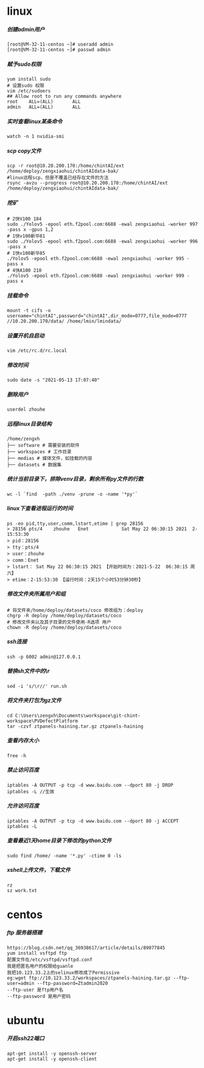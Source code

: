 # linux
##### 创建admin用户
```shell script
[root@VM-32-11-centos ~]# useradd admin
[root@VM-32-11-centos ~]# passwd admin
```
##### 赋予sudo权限
```shell script
yum install sudo
# 设置sudo 权限
vim /etc/sudoers
## Allow root to run any commands anywhere 
root    ALL=(ALL)       ALL
admin   ALL=(ALL)       ALL
```
##### 实时查看linux某条命令
```shell script
watch -n 1 nvidia-smi
```
##### scp copy文件
```shell script
scp -r root@10.20.200.170:/home/chintAI/ext /home/deploy/zengxiaohui/chintAIdata-bak/
#linux远程scp，但是不覆盖已经存在文件的方法
rsync -avzu --progress root@10.20.200.170:/home/chintAI/ext  /home/deploy/zengxiaohui/chintAIdata-bak/
```
##### 挖矿
```shell script
# 2快V100 184
sudo ./Yolov5 -epool eth.f2pool.com:6688 -ewal zengxiaohui -worker 997 -pass x -gpus 1,2
# 1快v100新华81
sudo ./Yolov5 -epool eth.f2pool.com:6688 -ewal zengxiaohui -worker 996 -pass x
# 1快v100新华85
./Yolov5 -epool eth.f2pool.com:6688 -ewal zengxiaohui -worker 995 -pass x
# 4快A100 210
./Yolov5 -epool eth.f2pool.com:6688 -ewal zengxiaohui -worker 999 -pass x
```
##### 挂载命令
```shell script
mount -t cifs -o username="chintAI",password="chintAI",dir_mode=0777,file_mode=0777 //10.20.200.170/data/ /home/lmin/lmindata/
```
##### 设置开机自启动
```shell script
vim /etc/rc.d/rc.local
```
##### 修改时间
```shell script
sudo date -s "2021-05-13 17:07:40"
```
##### 删除用户
```shell script
userdel zhouhe
```
##### 远程linux目录结构
```shell script
/home/zengxh
├── software # 需要安装的软件
├── workspaces # 工作目录
├── medias # 媒体文件，如挂载的内容
├── datasets # 数据集
```

##### 统计当前目录下，排除venv目录，剩余所有py文件的行数
```shell script
wc -l `find  -path ./venv -prune -o -name '*py'`
```
##### linux下查看进程运行的时间
```shell script
ps -eo pid,tty,user,comm,lstart,etime | grep 28156
> 28156 pts/4    zhouhe   Enet            Sat May 22 06:30:15 2021  2-15:53:30
> pid：28156
> tty：pts/4
> user：zhouhe
> comm：Enet
> lstart： Sat May 22 06:30:15 2021 【开始时间为：2021-5-22  06:30:15 周六】
> etime：2-15:53:30 【运行时间：2天15个小时53分钟30秒】
```
##### 修改文件夹所属用户和组
```shell script
# 将文件夹/home/deploy/datasets/coco 修改组为：deploy
chgrp -R deploy /home/deploy/datasets/coco
# 修改文件夹以及其子目录的文件使用-R选项 用户
chown -R deploy /home/deploy/datasets/coco
```
##### ssh连接
```shell script
ssh -p 6002 admin@127.0.0.1 
```
##### 替换sh文件中的\r
```shell script
sed -i 's/\r//' run.sh
```
##### 将文件夹打包为gz文件
```shell script
cd C:\Users\zengxh\Documents\workspace\git-chint-workspace\PVDefectPlatform
tar -czvf ztpanels-haining.tar.gz ztpanels-haining
```
##### 查看内存大小
```shell script
free -h
```
##### 禁止访问百度
```shell script
iptables -A OUTPUT -p tcp -d www.baidu.com --dport 80 -j DROP
iptables -L //生效
 ```
##### 允许访问百度
```shell script
iptables -A OUTPUT -p tcp -d www.baidu.com --dport 80 -j ACCEPT
iptables -L
```
##### 查看最近1天home目录下修改的python文件
```shell script
sudo find /home/ -name '*.py' -ctime 0 -ls
```
##### xshell上传文件，下载文件
```shell script
rz
sz work.txt
```
# centos
##### ftp 服务器搭建
```shell script
https://blog.csdn.net/qq_36938617/article/details/89077845
yum install vsftpd ftp
配置文件在/etc/vsftpd/vsftpd.conf
我是把匿名用户的权限给guanle
我把10.123.33.2上的selinux修改成了Permissive
eg:wget ftp://10.123.33.2/workspaces/ztpanels-haining.tar.gz --ftp-user=admin --ftp-password=Ztadmin2020
--ftp-user 是ftp用户名
--ftp-password 是用户密码
```

# ubuntu
##### 开启ssh22端口
```shell script
apt-get install -y openssh-server
apt-get install -y openssh-client
```
